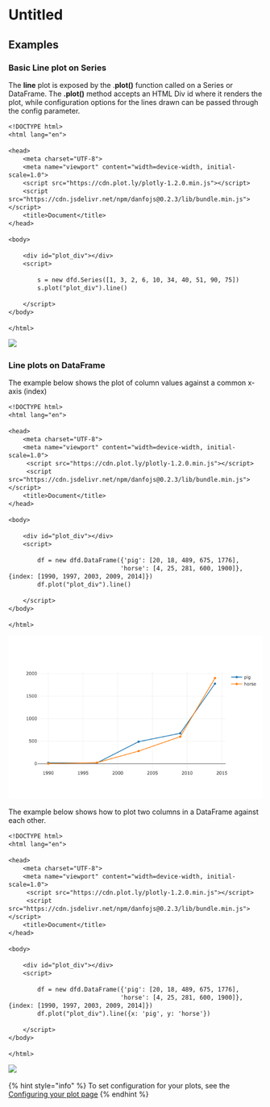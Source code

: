 # Untitled

## Examples

### Basic Line plot on Series

The **line** plot is exposed by the .**plot\(\)** function called on a Series or DataFrame. The **.plot\(\)** method accepts an HTML Div id where it renders the plot, while configuration options for the lines drawn can be passed through the config parameter. 

```markup
<!DOCTYPE html>
<html lang="en">

<head>
    <meta charset="UTF-8">
    <meta name="viewport" content="width=device-width, initial-scale=1.0">
    <script src="https://cdn.plot.ly/plotly-1.2.0.min.js"></script> 
    <script src="https://cdn.jsdelivr.net/npm/danfojs@0.2.3/lib/bundle.min.js"></script>
    <title>Document</title>
</head>

<body>

    <div id="plot_div"></div>
    <script>

        s = new dfd.Series([1, 3, 2, 6, 10, 34, 40, 51, 90, 75])
        s.plot("plot_div").line()

    </script>
</body>

</html>

```

![](../.gitbook/assets/newplot-4-.png)

### Line plots on DataFrame

The example below shows the plot of column values against a common x-axis \(index\)

```markup
<!DOCTYPE html>
<html lang="en">

<head>
    <meta charset="UTF-8">
    <meta name="viewport" content="width=device-width, initial-scale=1.0">
     <script src="https://cdn.plot.ly/plotly-1.2.0.min.js"></script> 
     <script src="https://cdn.jsdelivr.net/npm/danfojs@0.2.3/lib/bundle.min.js"></script>
    <title>Document</title>
</head>

<body>

    <div id="plot_div"></div>
    <script>

        df = new dfd.DataFrame({'pig': [20, 18, 489, 675, 1776],
                               'horse': [4, 25, 281, 600, 1900]}, {index: [1990, 1997, 2003, 2009, 2014]})
        df.plot("plot_div").line()

    </script>
</body>

</html>

```

![](../.gitbook/assets/newplot-2-%20%281%29%20%281%29.png)

The example below shows how to plot two columns in a DataFrame against each other.

```markup
<!DOCTYPE html>
<html lang="en">

<head>
    <meta charset="UTF-8">
    <meta name="viewport" content="width=device-width, initial-scale=1.0">
     <script src="https://cdn.plot.ly/plotly-1.2.0.min.js"></script> 
     <script src="https://cdn.jsdelivr.net/npm/danfojs@0.2.3/lib/bundle.min.js"></script>
    <title>Document</title>
</head>

<body>

    <div id="plot_div"></div>
    <script>

        df = new dfd.DataFrame({'pig': [20, 18, 489, 675, 1776],
                               'horse': [4, 25, 281, 600, 1900]}, {index: [1990, 1997, 2003, 2009, 2014]})
        df.plot("plot_div").line({x: 'pig', y: 'horse'})

    </script>
</body>

</html>

```

![](../.gitbook/assets/newplot-3-.png)

{% hint style="info" %}
To set configuration for your plots, see the [Configuring your plot page]()
{% endhint %}



